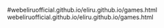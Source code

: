 #webeliruofficial.github.io/eliru.github.io/games.html
webeliruofficial.github.io/eliru.github.io/games.html
